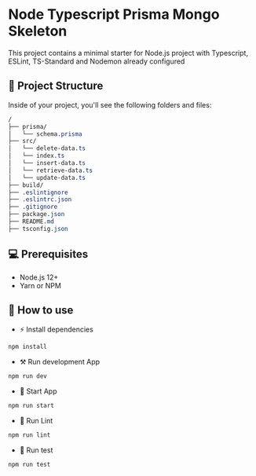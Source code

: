 # Node Typescript Prisma Mongo Skeleton

This project contains a minimal starter for Node.js project with Typescript, ESLint, TS-Standard and Nodemon already configured

## 🚀 Project Structure

Inside of your project, you'll see the following folders and files:

```css
/
├── prisma/
│   └── schema.prisma
├── src/
│   └── delete-data.ts
│   └── index.ts
│   └── insert-data.ts
│   └── retrieve-data.ts
│   └── update-data.ts
├── build/
├── .eslintignore
├── .eslintrc.json
├── .gitignore
├── package.json
├── README.md
├── tsconfig.json
```

## 💻 Prerequisites

- Node.js 12+
- Yarn or NPM

## 📖 How to use

- ⚡ Install dependencies

```bash
npm install
```

- ⚒️ Run development App

```bash
npm run dev
```

- 🚀 Start App

```bash
npm run start
```

- 🔦 Run Lint

```bash
npm run lint
```

- 👾 Run test

```bash
npm run test
```
